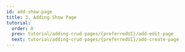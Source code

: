 ```yaml
---
id: add-show-page
title: 3. Adding Show Page
tutorial:
  order: 0
  prev: tutorial/adding-crud-pages/{preferredUI}/add-edit-page
  next: tutorial/adding-crud-pages/{preferredUI}/add-create-page
---
```


